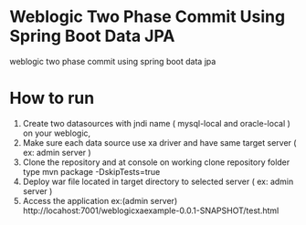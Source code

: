 # Weblogic Two Phase Commit Using Spring Boot Data JPA
weblogic two phase commit using spring boot data jpa

# How to run
1. Create two datasources with jndi name ( mysql-local and oracle-local ) on your weblogic,
2. Make sure each data source use xa driver and have same target server ( ex: admin server )
3. Clone the repository and at console on working clone repository folder type mvn package -DskipTests=true
4. Deploy war file located in target directory to selected server ( ex: admin server )
5. Access the application ex:(admin server) http://locahost:7001/weblogicxaexample-0.0.1-SNAPSHOT/test.html
